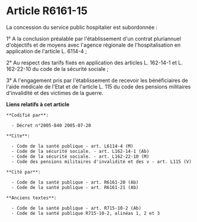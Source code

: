 # Article R6161-15

La concession du service public hospitalier est subordonnée :

1° A la conclusion préalable par l'établissement d'un contrat pluriannuel d'objectifs et de moyens avec l'agence régionale de
l'hospitalisation en application de l'article L. 6114-4 ;

2° Au respect des tarifs fixés en application des articles L. 162-14-1 et L. 162-22-10 du code de la sécurité sociale ;

3° A l'engagement pris par l'établissement de recevoir les bénéficiaires de l'aide médicale de l'Etat et de l'article L. 115
du code des pensions militaires d'invalidité et des victimes de la guerre.

**Liens relatifs à cet article**

	**Codifié par**:

	  - Décret n°2005-840 2005-07-20

	**Cite**:

	  - Code de la santé publique - art. L6114-4 (M)
	  - Code de la sécurité sociale. - art. L162-14-1 (Ab)
	  - Code de la sécurité sociale. - art. L162-22-10 (M)
	  - Code des pensions militaires d'invalidité et des v - art. L115 (V)

	**Cité par**:

	  - Code de la santé publique - art. R6161-20 (Ab)
	  - Code de la santé publique - art. R6161-21 (Ab)

	**Anciens textes**:

	  - Code de la santé publique - art. R715-10-2 (Ab)
	  - Code de la santé publique R715-10-2, alinéas 1, 2 et 3

